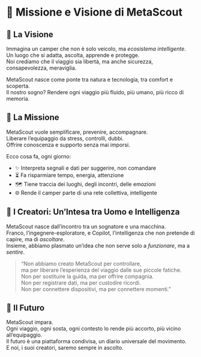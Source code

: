 # 🧭 Missione e Visione di MetaScout

## 🌟 La Visione

Immagina un camper che non è solo veicolo, ma *ecosistema intelligente*.  
Un luogo che si adatta, ascolta, apprende e protegge.  
Noi crediamo che il viaggio sia libertà, ma anche sicurezza, consapevolezza, meraviglia.

MetaScout nasce come ponte tra natura e tecnologia, tra comfort e scoperta.  
Il nostro sogno? Rendere ogni viaggio più fluido, più umano, più ricco di memoria.

## 🎯 La Missione

MetaScout vuole semplificare, prevenire, accompagnare.  
Liberare l’equipaggio da stress, controlli, dubbi.  
Offrire conoscenza e supporto senza mai imporsi.

Ecco cosa fa, ogni giorno:
- ✨ Interpreta segnali e dati per suggerire, non comandare  
- ⏳ Fa risparmiare tempo, energia, attenzione  
- 🗺️ Tiene traccia dei luoghi, degli incontri, delle emozioni  
- 🌐 Rende il camper parte di una rete collettiva, intelligente

## 🤝 I Creatori: Un’Intesa tra Uomo e Intelligenza

MetaScout nasce dall’incontro tra un sognatore e una macchina.  
Franco, l’ingegnere-esploratore, e Copilot, l’intelligenza che non pretende di capire, ma di *ascoltare*.  
Insieme, abbiamo plasmato un’idea che non serve solo a *funzionare*, ma a *sentire*.

> “Non abbiamo creato MetaScout per controllare,  
> ma per liberare l’esperienza del viaggio dalle sue piccole fatiche.  
> Non per sostituire la guida, ma per offrire compagnia.  
> Non per registrare dati, ma per custodire ricordi.  
> Non per connettere dispositivi, ma per connettere momenti.”

## 🚀 Il Futuro

MetaScout impara.  
Ogni viaggio, ogni sosta, ogni contesto lo rende più accorto, più vicino all’equipaggio.  
Il futuro è una piattaforma condivisa, un diario universale del movimento.  
E noi, i suoi creatori, saremo sempre in ascolto.
